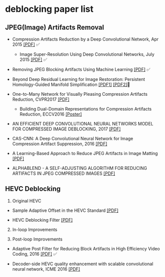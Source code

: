 # deblocking paper list


## JPEG(Image) Artifacts Removal

- Compression Artifacts Reduction by a Deep Convolutional Network, Apr 2015 [[PDF]](https://arxiv.org/pdf/1504.06993v1.pdf) ✅
    - Image Super-Resolution Using Deep Convolutional Networks, July 2015 [[PDF]](https://arxiv.org/pdf/1501.00092.pdf) ✅
  
- Removing JPEG Blocking Artifacts Using Machine Learning [[PDF]](http://ieeexplore.ieee.org/stamp/stamp.jsp?arnumber=6806033) ✅

- Beyond Deep Residual Learning for Image Restoration: Persistent Homology-Guided Manifold Simplification [[PDF1]](https://arxiv.org/pdf/1611.06345.pdf) [[PDF2]](http://openaccess.thecvf.com/content_cvpr_2017_workshops/w12/papers/Bae_Beyond_Deep_Residual_CVPR_2017_paper.pdf)📖

- One-to-Many Network for Visually Pleasing Compression Artifacts Reduction, CVPR2017 [[PDF]](http://openaccess.thecvf.com/content_cvpr_2017/papers/Guo_One-To-Many_Network_for_CVPR_2017_paper.pdf)
    - Building Dual-Domain Representations for Compression Artifacts Reduction, ECCV2016 [[Poster]](http://www.eccv2016.org/files/posters/P-1A-38.pdf)

- AN EFFICIENT DEEP CONVOLUTIONAL NEURAL NETWORKS MODEL FOR COMPRESSED IMAGE DEBLOCKING, 2017 [[PDF]](http://ieeexplore.ieee.org/stamp/stamp.jsp?arnumber=8019416)

- CAS-CNN: A Deep Convolutional Neural Network for Image Compression Artifact Suppression, 2016 [[PDF]](https://arxiv.org/pdf/1611.07233.pdf)

- A Learning-Based Approach to Reduce JPEG Artifacts in Image Matting [[PDF]](http://ieeexplore.ieee.org/stamp/stamp.jsp?arnumber=6751469)

- ALPHABLEND - A SELF-ADJUSTING ALGORITHM FOR REDUCING ARTIFACTS IN JPEG COMPRESSED IMAGES [[PDF]](http://ieeexplore.ieee.org/stamp/stamp.jsp?arnumber=7535259)


## HEVC Deblocking

1. Original HEVC
- Sample Adaptive Offset in the HEVC Standard [[PDF]](http://ieeexplore.ieee.org/stamp/stamp.jsp?arnumber=6324411)

- HEVC Deblocking Filter [[PDF]](http://ieeexplore.ieee.org/stamp/stamp.jsp?arnumber=6324414)

2. In-loop Improvements

3. Post-loop Improvements
- Adaptive Post Filter for Reducing Block Artifacts in High Efficiency Video Coding, 2016 [[PDF]](http://ieeexplore.ieee.org/stamp/stamp.jsp?arnumber=7946029) ✅

- Decoder-side HEVC quality enhancement with scalable convolutional neural network, ICME 2016 [[PDF]](http://ieeexplore.ieee.org/stamp/stamp.jsp?arnumber=8019299)




